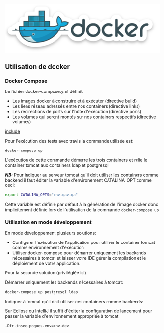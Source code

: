 ![docker](../../../pics/docker.png)

## Utilisation de docker

### Docker Compose 

Le fichier docker-compose.yml définit:
 - Les images docker à construire et à exécuter (directive build) 
 - Les liens réseau adressés entre nos containers (directive links)
 - Les redirections de ports sur l'hôte d'exécution (directive ports)
 - Les volumes qui seront montés sur nos containers respectifs (directive volumes)
 

[include](../../../../docker/docker-compose.yml)


Pour l'exécution des tests avec travis la commande utilisée est:

```bash
docker-compose up
```

L'exécution de cette commande démarre les trois containers et relie le container tomcat aux containers ldap et postgresql.

***NB:*** Pour indiquer au serveur tomcat qu'il doit utiliser les containers comme backend il faut éditer la variable d'environement CATALINA_OPT comme ceci:

```bash
export CATALINA_OPTS="env.qav.qa"
```

Cette variable est définie par défaut à la génération de l'image docker donc implicitement définie lors de l'utilisation de la commande ```docker-compose up```

### Utilisation en mode développement

En mode développement plusieurs solutions:

 - Configurer l'exécution de l'application pour utiliser le container tomcat comme environnement d'exécution
 - Utiliser docker-compose pour démarrer uniquement les backends nécessaires à tomcat et laisser votre IDE gérer la compilation et le déploiement de votre application.

Pour la seconde solution (privilégiée ici)

Démarrer uniquement les backends nécessaires à tomcat:

```bash
docker-compose up postgresql ldap
```


Indiquer à tomcat qu'il doit utiliser ces containers comme backends:

Sur Eclipse ou IntelliJ il suffit d'éditer la configuration de lancement 
pour passer la variable d'environnement appropriée à tomcat

```
-Dfr.insee.pogues.env=env.dev
```